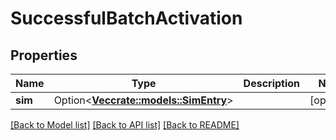 # SuccessfulBatchActivation

## Properties

Name | Type | Description | Notes
------------ | ------------- | ------------- | -------------
**sim** | Option<[**Vec<crate::models::SimEntry>**](Sim_Entry.md)> |  | [optional]

[[Back to Model list]](../README.md#documentation-for-models) [[Back to API list]](../README.md#documentation-for-api-endpoints) [[Back to README]](../README.md)


